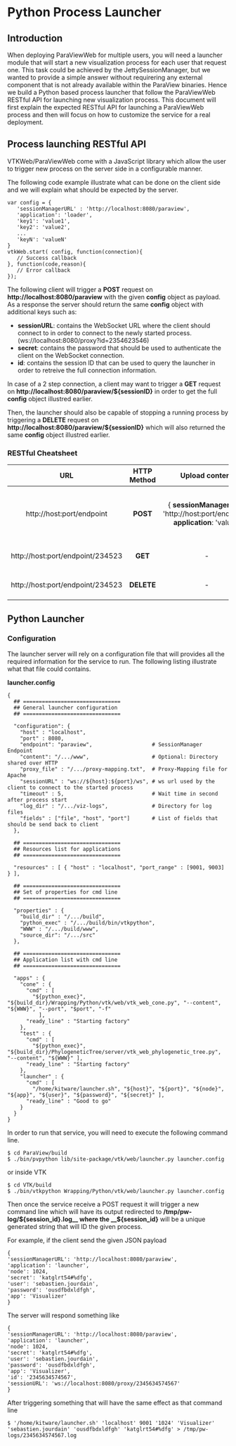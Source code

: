 # Python Process Launcher

## Introduction

When deploying ParaViewWeb for multiple users, you will need a launcher module that
will start a new visualization process for each user that request one.
This task could be achieved by the JettySessionManager, but we wanted to provide
a simple answer without requirering any external component that is not already
available within the ParaView binaries.
Hence we build a Python based process launcher that follow the ParaViewWeb RESTful API
for launching new visualization process.
This document will first explain the expected RESTful API for launching a ParaViewWeb
process and then will focus on how to customize the service for a real deployment.

## Process launching RESTful API

VTKWeb/ParaViewWeb come with a JavaScript library which allow the user to
trigger new process on the server side in a configurable manner.

The following code example illustrate what can be done on the client side and
we will explain what should be expected by the server.

    var config = {
       'sessionManagerURL' : 'http://localhost:8080/paraview',
       'application': 'loader',
       'key1': 'value1',
       'key2': 'value2',
       ...
       'keyN': 'valueN'
    }
    vtkWeb.start( config, function(connection){
       // Success callback
    }, function(code,reason){
       // Error callback
    });

The following client will trigger a __POST__ request on __http://localhost:8080/paraview__
with the given __config__ object as payload. As a response the server should return the
same __config__ object with additional keys such as:

- __sessionURL__: contains the WebSocket URL where the client should connect to in order
to connect to the newly started process. (ws://localhost:8080/proxy?id=2354623546)
- __secret__: contains the password that should be used to authenticate the client on the WebSocket connection.
- __id__: contains the session ID that can be used to query the launcher in order to retreive the full connection information.

In case of a 2 step connection, a client may want to trigger a __GET__ request on
__http://localhost:8080/paraview/${sessionID}__ in order to get the full __config__
object illustred earlier.

Then, the launcher should also be capable of stopping a running process by triggering
a __DELETE__ request on __http://localhost:8080/paraview/${sessionID}__ which will also
returned the same __config__ object illustred earlier.

### RESTful Cheatsheet

| URL                       | HTTP Method | Upload content | Download content |
|:-------------------------:|:-----------:|:--------------:|:----------------:|
| http://host:port/endpoint | __POST__    | { __sessionManagerURL__: 'http://host:port/endpoint', __application__: 'value'} | { __sessionManagerURL__: 'http://host:port/endpoint', __application__: 'value', __id__: '234523', __sessionURL__: 'ws://host:port/proxy?id=234523'} |
| http://host:port/endpoint/234523 | __GET__    | - | { __sessionManagerURL__: 'http://host:port/endpoint', __application__: 'value'} | { __sessionManagerURL__: 'http://host:port/endpoint', __application__: 'value', __id__: '234523', __sessionURL__: 'ws://host:port/proxy?id=234523'} |
| http://host:port/endpoint/234523 | __DELETE__    | - | { __sessionManagerURL__: 'http://host:port/endpoint', __application__: 'value'} | { __sessionManagerURL__: 'http://host:port/endpoint', __application__: 'value', __id__: '234523', __sessionURL__: 'ws://host:port/proxy?id=234523sdfg2weg'} |

## Python Launcher

### Configuration

The launcher server will rely on a configuration file that will provides all the required information
for the service to run. The following listing illustrate what that file could contains.

__launcher.config__

    {
      ## ===============================
      ## General launcher configuration
      ## ===============================

      "configuration": {
        "host" : "localhost",
        "port" : 8080,
        "endpoint": "paraview",                   # SessionManager Endpoint
        "content": "/.../www",                    # Optional: Directory shared over HTTP
        "proxy_file" : "/.../proxy-mapping.txt",  # Proxy-Mapping file for Apache
        "sessionURL" : "ws://${host}:${port}/ws", # ws url used by the client to connect to the started process
        "timeout" : 5,                            # Wait time in second after process start
        "log_dir" : "/.../viz-logs",              # Directory for log files
        "fields" : ["file", "host", "port"]       # List of fields that should be send back to client
      },

      ## ===============================
      ## Resources list for applications
      ## ===============================

      "resources" : [ { "host" : "localhost", "port_range" : [9001, 9003] } ],

      ## ===============================
      ## Set of properties for cmd line
      ## ===============================

      "properties" : {
        "build_dir" : "/.../build",
        "python_exec" : "/.../build/bin/vtkpython",
        "WWW" : "/.../build/www",
        "source_dir": "/.../src"
      },

      ## ===============================
      ## Application list with cmd line
      ## ===============================

      "apps" : {
        "cone" : {
          "cmd" : [
            "${python_exec}", "${build_dir}/Wrapping/Python/vtk/web/vtk_web_cone.py", "--content", "${WWW}", "--port", "$port", "-f"
              ],
          "ready_line" : "Starting factory"
        },
        "test" : {
          "cmd" : [
            "${python_exec}", "${build_dir}/PhylogeneticTree/server/vtk_web_phylogenetic_tree.py", "--content", "${WWW}" ],
          "ready_line" : "Starting factory"
        },
        "launcher" : {
          "cmd" : [
            "/home/kitware/launcher.sh", "${host}", "${port}", "${node}", "${app}", "${user}", "${password}", "${secret}" ],
          "ready_line" : "Good to go"
        }
      }
    }


In order to run that service, you will need to execute the following command line.

    $ cd ParaView/build
    $ ./bin/pvpython lib/site-package/vtk/web/launcher.py launcher.config

or inside VTK

    $ cd VTK/build
    $ ./bin/vtkpython Wrapping/Python/vtk/web/launcher.py launcher.config

Then once the service receive a POST request it will trigger a new command line which will have its output redirected to __/tmp/pw-log/${session_id}.log__ where the __${session_id}__ will be a unique generated string that will ID the given process.

For example, if the client send the given JSON payload

    {
    'sessionManagerURL': 'http://localhost:8080/paraview',
    'application': 'launcher',
    'node': 1024,
    'secret': 'katglrt54#%dfg',
    'user': 'sebastien.jourdain',
    'password': 'ousdfbdxldfgh',
    'app': 'Visualizer'
    }

The server will respond something like

    {
    'sessionManagerURL': 'http://localhost:8080/paraview',
    'application': 'launcher',
    'node': 1024,
    'secret': 'katglrt54#%dfg',
    'user': 'sebastien.jourdain',
    'password': 'ousdfbdxldfgh',
    'app': 'Visualizer',
    'id': '2345634574567',
    'sessionURL': 'ws://localhost:8080/proxy/2345634574567'
    }

After triggering something that will have the same effect as that command line

    $ '/home/kitware/launcher.sh' 'localhost' 9001 '1024' 'Visualizer' 'sebastien.jourdain' 'ousdfbdxldfgh' 'katglrt54#%dfg' > /tmp/pw-logs/2345634574567.log